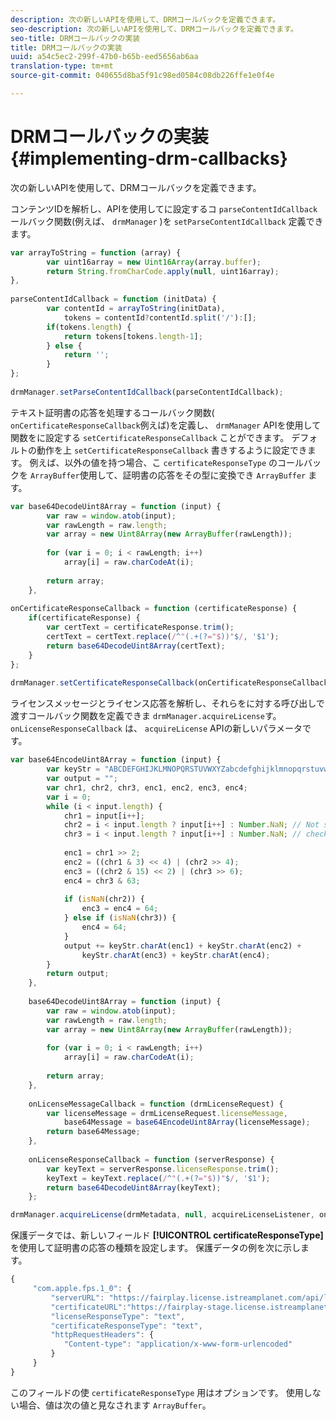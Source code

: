 ```yaml
---
description: 次の新しいAPIを使用して、DRMコールバックを定義できます。
seo-description: 次の新しいAPIを使用して、DRMコールバックを定義できます。
seo-title: DRMコールバックの実装
title: DRMコールバックの実装
uuid: a54c5ec2-299f-47b0-b65b-eed5656ab6aa
translation-type: tm+mt
source-git-commit: 040655d8ba5f91c98ed0584c08db226ffe1e0f4e

---
```



# DRMコールバックの実装{#implementing-drm-callbacks}

次の新しいAPIを使用して、DRMコールバックを定義できます。

<!--<a id="section_1090BFDB2C1D4EA4AAC9F9A6EC9DCD51"></a>-->

コンテンツIDを解析し、APIを使用してに設定するコ `parseContentIdCallback`ールバック関数(例えば、 `drmManager` )を `setParseContentIdCallback` 定義できます。

```js
var arrayToString = function (array) { 
        var uint16array = new Uint16Array(array.buffer); 
        return String.fromCharCode.apply(null, uint16array); 
}, 
  
parseContentIdCallback = function (initData) { 
        var contentId = arrayToString(initData), 
            tokens = contentId?contentId.split('/'):[]; 
        if(tokens.length) { 
            return tokens[tokens.length-1]; 
        } else { 
            return ''; 
        } 
}; 
   
drmManager.setParseContentIdCallback(parseContentIdCallback);
```

<!--<a id="section_1E082B428EA74D9CA11C052158A83947"></a>-->

テキスト証明書の応答を処理するコールバック関数( `onCertificateResponseCallback`例えば)を定義し、 `drmManager` APIを使用して関数をに設定する `setCertificateResponseCallback` ことができます。 デフォルトの動作を上 `setCertificateResponseCallback` 書きするように設定できます。 例えば、以外の値を持つ場合、こ `certificateResponseType` のコールバックを `ArrayBuffer`使用して、証明書の応答をその型に変換でき `ArrayBuffer` ます。

```js
var base64DecodeUint8Array = function (input) { 
        var raw = window.atob(input); 
        var rawLength = raw.length; 
        var array = new Uint8Array(new ArrayBuffer(rawLength)); 
 
        for (var i = 0; i < rawLength; i++) 
            array[i] = raw.charCodeAt(i); 
 
        return array; 
    }, 
  
onCertificateResponseCallback = function (certificateResponse) { 
    if(certificateResponse) { 
        var certText = certificateResponse.trim(); 
        certText = certText.replace(/^"(.+(?="$))"$/, '$1'); 
        return base64DecodeUint8Array(certText); 
    } 
}; 
  
drmManager.setCertificateResponseCallback(onCertificateResponseCallback);
```

<!--<a id="section_4DCC1B3ABCED484EB5340A558C9A770A"></a>-->

ライセンスメッセージとライセンス応答を解析し、それらをに対する呼び出しで渡すコールバック関数を定義できま `drmManager.acquireLicense`す。 `onLicenseResponseCallback` は、 `acquireLicense` APIの新しいパラメータです。

```js
var base64EncodeUint8Array = function (input) { 
        var keyStr = "ABCDEFGHIJKLMNOPQRSTUVWXYZabcdefghijklmnopqrstuvwxyz0123456789+/="; 
        var output = ""; 
        var chr1, chr2, chr3, enc1, enc2, enc3, enc4; 
        var i = 0; 
        while (i < input.length) { 
            chr1 = input[i++]; 
            chr2 = i < input.length ? input[i++] : Number.NaN; // Not sure if the index 
            chr3 = i < input.length ? input[i++] : Number.NaN; // checks are needed here 
  
            enc1 = chr1 >> 2; 
            enc2 = ((chr1 & 3) << 4) | (chr2 >> 4); 
            enc3 = ((chr2 & 15) << 2) | (chr3 >> 6); 
            enc4 = chr3 & 63; 
  
            if (isNaN(chr2)) { 
                enc3 = enc4 = 64; 
            } else if (isNaN(chr3)) { 
                enc4 = 64; 
            } 
            output += keyStr.charAt(enc1) + keyStr.charAt(enc2) + 
                keyStr.charAt(enc3) + keyStr.charAt(enc4); 
        } 
        return output; 
    }, 
  
    base64DecodeUint8Array = function (input) { 
        var raw = window.atob(input); 
        var rawLength = raw.length; 
        var array = new Uint8Array(new ArrayBuffer(rawLength)); 
  
        for (var i = 0; i < rawLength; i++) 
            array[i] = raw.charCodeAt(i); 
  
        return array; 
    }, 
  
    onLicenseMessageCallback = function (drmLicenseRequest) { 
        var licenseMessage = drmLicenseRequest.licenseMessage, 
            base64Message = base64EncodeUint8Array(licenseMessage); 
        return base64Message; 
    }, 
  
    onLicenseResponseCallback = function (serverResponse) { 
        var keyText = serverResponse.licenseResponse.trim(); 
        keyText = keyText.replace(/^"(.+(?="$))"$/, '$1'); 
        return base64DecodeUint8Array(keyText); 
    };

drmManager.acquireLicense(drmMetadata, null, acquireLicenseListener, onLicenseMessageCallback, onLicenseResponseCallback);
```

保護データでは、新しいフィールド **[!UICONTROL certificateResponseType]** を使用して証明書の応答の種類を設定します。 保護データの例を次に示します。

```js
{ 
     "com.apple.fps.1_0": { 
         "serverURL": "https://fairplay.license.istreamplanet.com/api/license/9d3ed760-3ba9-4042-b4a4-07e0d8069200", 
         "certificateURL":"https://fairplay-stage.license.istreamplanet.com/api/AppCert/9d3ed760-3ba9-4042-b4a4-07e0d8069200", 
         "licenseResponseType": "text", 
         "certificateResponseType": "text", 
         "httpRequestHeaders": { 
            "Content-type": "application/x-www-form-urlencoded" 
         } 
     } 
}
```

このフィールドの使 `certificateResponseType` 用はオプションです。 使用しない場合、値は次の値と見なされます `ArrayBuffer`。
